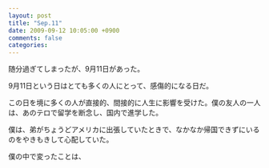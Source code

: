 ```yaml
---
layout: post
title: "Sep.11"
date: 2009-09-12 10:05:00 +0900
comments: false
categories: 
---
```

随分過ぎてしまったが、9月11日があった。

9月11日という日はとても多くの人にとって、感傷的になる日だ。

この日を境に多くの人が直接的、間接的に人生に影響を受けた。僕の友人の一人は、あのテロで留学を断念し、国内で進学した。

僕は、弟がちょうどアメリカに出張していたときで、なかなか帰国できずにいるのをやきもきして心配していた。

僕の中で変ったことは、

